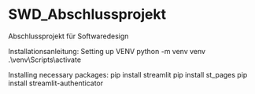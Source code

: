 # SWD_Abschlussprojekt
Abschlussprojekt für Softwaredesign

Installationsanleitung:
Setting up VENV
  python -m venv venv
  .\venv\Scripts\activate

Installing necessary packages:
  pip install streamlit
  pip install st_pages
  pip install streamlit-authenticator
